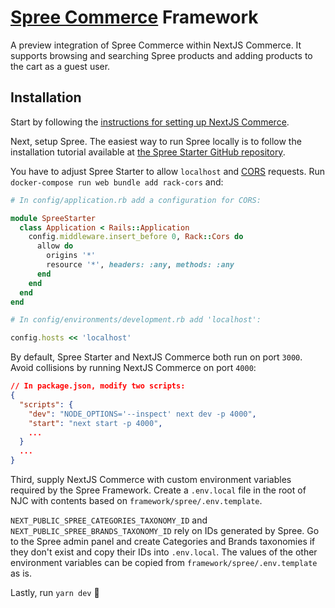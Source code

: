 # [Spree Commerce][1] Framework

A preview integration of Spree Commerce within NextJS Commerce. It supports browsing and searching Spree products and adding products to the cart as a guest user.

## Installation

Start by following the [instructions for setting up NextJS Commerce][2].

Next, setup Spree. The easiest way to run Spree locally is to follow the installation tutorial available at [the Spree Starter GitHub repository][3].

You have to adjust Spree Starter to allow `localhost` and [CORS][4] requests. Run `docker-compose run web bundle add rack-cors` and:

```ruby
# In config/application.rb add a configuration for CORS:

module SpreeStarter
  class Application < Rails::Application
    config.middleware.insert_before 0, Rack::Cors do
      allow do
        origins '*'
        resource '*', headers: :any, methods: :any
      end
    end
  end
end

# In config/environments/development.rb add 'localhost':

config.hosts << 'localhost'
```

By default, Spree Starter and NextJS Commerce both run on port `3000`. Avoid collisions by running NextJS Commerce on port `4000`:

```json
// In package.json, modify two scripts:
{
  "scripts": {
    "dev": "NODE_OPTIONS='--inspect' next dev -p 4000",
    "start": "next start -p 4000",
    ...
  }
  ...
}
```

Third, supply NextJS Commerce with custom environment variables required by the Spree Framework. Create a `.env.local` file in the root of NJC with contents based on `framework/spree/.env.template`.

`NEXT_PUBLIC_SPREE_CATEGORIES_TAXONOMY_ID` and `NEXT_PUBLIC_SPREE_BRANDS_TAXONOMY_ID` rely on IDs generated by Spree. Go to the Spree admin panel and create Categories and Brands taxonomies if they don't exist and copy their IDs into `.env.local`. The values of the other environment variables can be copied from `framework/spree/.env.template` as is.

Lastly, run `yarn dev` :tada:

[1]: https://spreecommerce.org/
[2]: https://github.com/vercel/commerce
[3]: https://github.com/spree/spree_starter
[4]: https://developer.mozilla.org/en-US/docs/Web/HTTP/CORS
